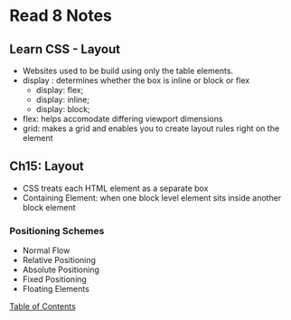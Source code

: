 # Read 8 Notes

## Learn CSS - Layout

- Websites used to be build using only the table elements.
- display : determines whether the box is inline or block or flex
  - display: flex;
  - display: inline;
  - display: block;
- flex: helps accomodate differing viewport dimensions
- grid: makes a grid and enables you to create layout rules right on the element

## Ch15: Layout

- CSS treats each HTML element as a separate box
- Containing Element: when one block level element sits inside another block element

### Positioning Schemes

- Normal Flow
- Relative Positioning
- Absolute Positioning
- Fixed Positioning
- Floating Elements  

[Table of Contents](README.md)